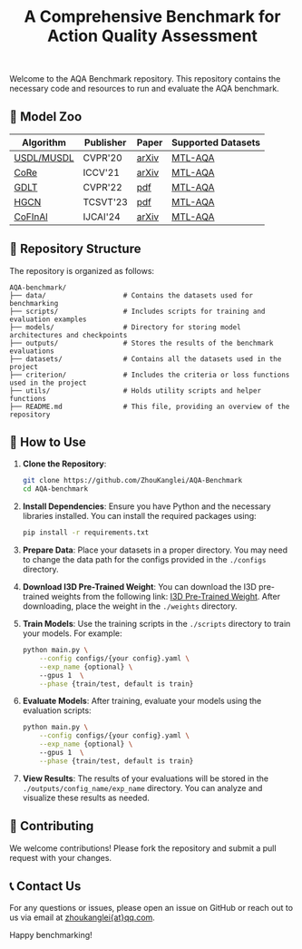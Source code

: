 <div align="center">
  <h1> A Comprehensive Benchmark for Action Quality Assessment </h1>
</div>
  
<div>&nbsp;</div>


Welcome to the AQA Benchmark repository. This repository contains the necessary code and resources to run and evaluate the AQA benchmark.

## 👀 Model Zoo

| Algorithm | Publisher | Paper | Supported Datasets |
|-----------|-------------|------|-------------------|
| [USDL/MUSDL](https://github.com/nzl-thu/MUSDL) | CVPR'20 | [arXiv](https://arxiv.org/abs/2006.07665) | [MTL-AQA](https://github.com/yuxumin/CoRe) |
| [CoRe](https://github.com/yuxumin/CoRe) | ICCV'21 | [arXiv](https://arxiv.org/pdf/2108.07797) | [MTL-AQA](https://github.com/yuxumin/CoRe) |
| [GDLT](https://github.com/xuangch/CVPR22_GDLT) | CVPR'22 | [pdf](https://openaccess.thecvf.com/content/CVPR2022/papers/Xu_Likert_Scoring_With_Grade_Decoupling_for_Long-Term_Action_Assessment_CVPR_2022_paper.pdf) | [MTL-AQA](https://github.com/yuxumin/CoRe) |
| [HGCN](https://github.com/yuxumin/CoRe) | TCSVT'23 | [pdf](https://zhoukanglei.github.io/publication/hgcn_aqa/HGCN_AQA.pdf) | [MTL-AQA](https://github.com/yuxumin/CoRe) |
| [CoFInAl](https://github.com/ZhouKanglei/CoFInAl_AQA) | IJCAI'24 | [arXiv](https://arxiv.org/abs/2404.13999) | [MTL-AQA](https://github.com/yuxumin/CoRe) |

## 📂 Repository Structure

The repository is organized as follows:

```
AQA-benchmark/
├── data/                   # Contains the datasets used for benchmarking
├── scripts/                # Includes scripts for training and evaluation examples
├── models/                 # Directory for storing model architectures and checkpoints
├── outputs/                # Stores the results of the benchmark evaluations
├── datasets/               # Contains all the datasets used in the project
├── criterion/              # Includes the criteria or loss functions used in the project
├── utils/                  # Holds utility scripts and helper functions
├── README.md               # This file, providing an overview of the repository
```

## 📘 How to Use

1. **Clone the Repository**:
    ```bash
    git clone https://github.com/ZhouKanglei/AQA-Benchmark
    cd AQA-benchmark
    ```

2. **Install Dependencies**:
    Ensure you have Python and the necessary libraries installed. You can install the required packages using:
    ```bash
    pip install -r requirements.txt
    ```

3. **Prepare Data**:
    Place your datasets in a proper directory. You may need to change the data path for the configs provided in the `./configs` directory.

4. **Download I3D Pre-Trained Weight**:
    You can download the I3D pre-trained weights from the following link: [I3D Pre-Trained Weight](https://github.com/hassony2/kinetics_i3d_pytorch/blob/master/model/model_rgb.pth). After downloading, place the weight in the `./weights` directory.

5. **Train Models**:
    Use the training scripts in the `./scripts` directory to train your models. For example:
    ```bash
    python main.py \
        --config configs/{your config}.yaml \
        --exp_name {optional} \ 
        --gpus 1  \
        --phase {train/test, default is train}
    ```

6. **Evaluate Models**:
    After training, evaluate your models using the evaluation scripts:
    ```bash
    python main.py \
        --config configs/{your config}.yaml \
        --exp_name {optional} \ 
        --gpus 1  \
        --phase {train/test, default is train}
    ```

7. **View Results**:
    The results of your evaluations will be stored in the `./outputs/config_name/exp_name` directory. You can analyze and visualize these results as needed.

## 🤝 Contributing


We welcome contributions! Please fork the repository and submit a pull request with your changes.


## 📞 Contact Us

For any questions or issues, please open an issue on GitHub or reach out to us via email at [zhoukanglei{at}qq.com](mailto:zhoukanglei@qq.com).

Happy benchmarking!